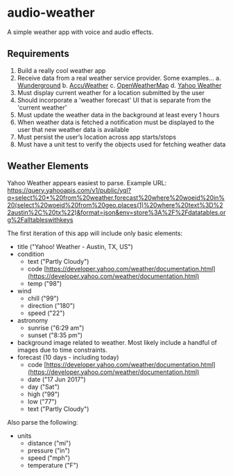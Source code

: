 # audio-weather
A simple weather app with voice and audio effects.
## Requirements
1. Build a really cool weather app
2. Receive data from a real weather service provider. Some examples...
a. [Wunderground](https://www.wunderground.com/weather/api/d/docs)
b. [AccuWeather](http://apidev.accuweather.com/developers/)
c. [OpenWeatherMap](https://openweathermap.org/api)
d. [Yahoo Weather](https://developer.yahoo.com/weather/)
3. Must display current weather for a location submitted by the user
4. Should incorporate a 'weather forecast' UI that is separate from the 'current weather'
5. Must update the weather data in the background at least every 1 hours
6. When weather data is fetched a notification must be displayed to the user that new weather data is available
7. Must persist the user’s location across app starts/stops
8. Must have a unit test to verify the objects used for fetching weather data

## Weather Elements

Yahoo Weather appears easiest to parse.
Example URL: https://query.yahooapis.com/v1/public/yql?q=select%20*%20from%20weather.forecast%20where%20woeid%20in%20(select%20woeid%20from%20geo.places(1)%20where%20text%3D%22austin%2C%20tx%22)&format=json&env=store%3A%2F%2Fdatatables.org%2Falltableswithkeys

The first iteration of this app will include only basic elements:

* title ("Yahoo! Weather - Austin, TX, US")
* condition
    * text ("Partly Cloudy")
    * code [https://developer.yahoo.com/weather/documentation.html](https://developer.yahoo.com/weather/documentation.html)
    * temp ("98")
* wind
    * chill ("99")
    * direction ("180")
    * speed ("22")
* astronomy
    * sunrise ("6:29 am")
    * sunset ("8:35 pm")
* background image related to weather. Most likely include a handful of images due to time constraints.
* forecast (10 days - including today)
    * code [https://developer.yahoo.com/weather/documentation.html](https://developer.yahoo.com/weather/documentation.html)
    * date ("17 Jun 2017")
    * day ("Sat")
    * high ("99")
    * low ("77")
    * text ("Partly Cloudy")    

Also parse the following:
* units
    * distance ("mi")
    * pressure ("in")
    * speed ("mph")
    * temperature ("F")
